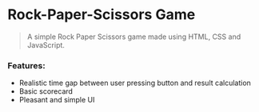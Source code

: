 # Rock-Paper-Scissors Game
> A simple Rock Paper Scissors game made using HTML, CSS and JavaScript.

### Features:
- Realistic time gap between user pressing button and result calculation
- Basic scorecard
- Pleasant and simple UI
